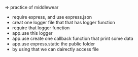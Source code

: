 => practice of middlewear
- require express, and use express.json
- creat one logger file that that has logger function
- require that logger function
- app.use this logger
- app.use create one callback function that print some data
- app.use express.static the public folder
- by using that we can dairectly access file